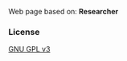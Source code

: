 Web page based on: **Researcher**

### License

[GNU GPL v3](https://github.com/bk2dcradle/researcher/blob/gh-pages/LICENSE)
